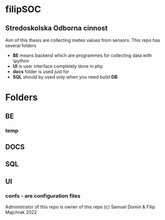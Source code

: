 # filipSOC
## Stredoskolska Odborna cinnost 

Aim of this thesis are collecting meteo values from sensors. 
This repo has several folders 
- **BE** means backend which are programmes for collecting data with \\python
- **UI** is user interface completely done in php 
- **docs** folder is used just for 
- **SQL** should by used only when you need build __DB__

# Folders
## BE
### temp
## DOCS
## SQL
## UI
### confs - are configuration files

Administrator of this repo is owner of this repo
(c) Samuel Domin & Filip Majchrak 2022